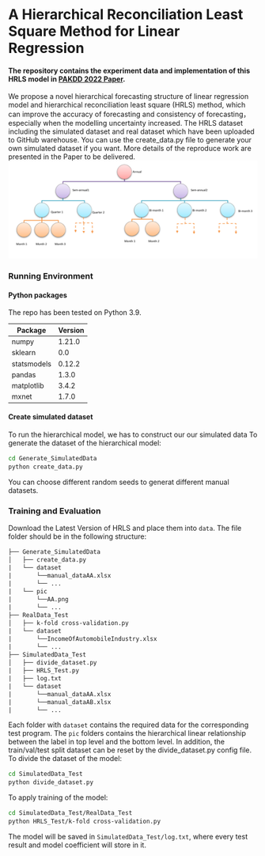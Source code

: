 # A Hierarchical Reconciliation Least Square Method for Linear Regression

#### The repository contains the experiment data and implementation of this HRLS model in [PAKDD 2022 Paper](http://pakdd.net/). 
We propose a novel hierarchical forecasting structure of linear regression model and hierarchical reconciliation least square (HRLS) method, which can improve the accuracy of forecasting and consistency of forecasting，especially when the modelling uncertainty increased. The HRLS dataset including the simulated dataset and real dataset which have been uploaded to GitHub warehouse. You can use the create_data.py file to generate your own simulated dataset if you want. More details of the reproduce work are presented in the Paper to be delivered.
![](fig2.png)

### Running Environment
#### Python packages
The repo has been tested on Python 3.9.

|  Package   | Version  |
|  ----  | ----  |
|numpy|1.21.0|
|sklearn|0.0|
|statsmodels|0.12.2|
|pandas|1.3.0|
|matplotlib|3.4.2|
|mxnet|1.7.0|




#### Create simulated  dataset
To run the hierarchical model, we  has to construct our our simulated data
To generate the dataset of the hierarchical  model:
```bash
cd Generate_SimulatedData
python create_data.py
```
You can choose different random seeds to generat different manual datasets.



### Training and Evaluation 
Download the Latest Version of HRLS and place them into `data`. The file folder should be in the following structure:
```
├── Generate_SimulatedData
│   ├── create_data.py
|   └── dataset
|       └──manual_dataAA.xlsx
|       └── ...
|   └── pic
|       └──AA.png
|       └── ...
├── RealData_Test
│   ├── k-fold cross-validation.py
|   └── dataset
|       └──IncomeOfAutomobileIndustry.xlsx
|       └── ...
├── SimulatedData_Test
│   ├── divide_dataset.py
|   ├── HRLS_Test.py
|   ├── log.txt
|   └── dataset
|       └──manual_dataAA.xlsx
|       └──manual_dataAB.xlsx
|       └── ...
```
Each folder with `dataset` contains the required data for the corresponding test program. The `pic` folders contains the hierarchical linear relationship between the label in top level and the bottom level.  In addition, the train/val/test split dataset  can be reset by the divide_dataset.py config file.
To divide the dataset of the model:
```bash
cd SimulatedData_Test
python divide_dataset.py
```

To apply training of the model:
```bash
cd SimulatedData_Test/RealData_Test
python HRLS_Test/k-fold cross-validation.py 
```
The model will be saved in `SimulatedData_Test/log.txt`, where every test result and model coefficient will store in it.

